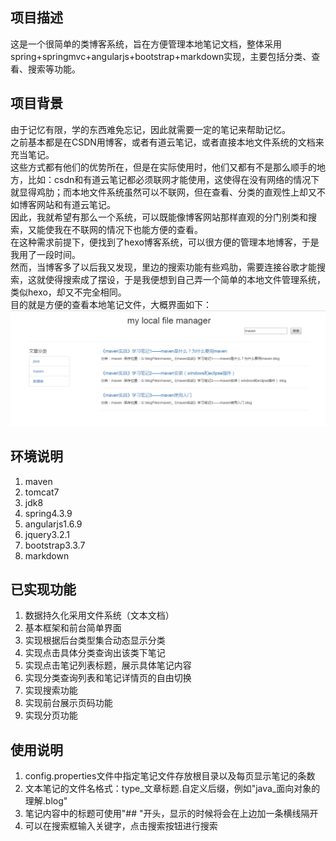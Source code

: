 ## 项目描述
这是一个很简单的类博客系统，旨在方便管理本地笔记文档，整体采用spring+springmvc+angularjs+bootstrap+markdown实现，主要包括分类、查看、搜索等功能。

## 项目背景
由于记忆有限，学的东西难免忘记，因此就需要一定的笔记来帮助记忆。</br>
之前基本都是在CSDN用博客，或者有道云笔记，或者直接本地文件系统的文档来充当笔记。</br>
这些方式都有他们的优势所在，但是在实际使用时，他们又都有不是那么顺手的地方，比如：csdn和有道云笔记都必须联网才能使用，这使得在没有网络的情况下就显得鸡肋；而本地文件系统虽然可以不联网，但在查看、分类的直观性上却又不如博客网站和有道云笔记。</br>
因此，我就希望有那么一个系统，可以既能像博客网站那样直观的分门别类和搜索，又能使我在不联网的情况下也能方便的查看。</br>
在这种需求前提下，便找到了hexo博客系统，可以很方便的管理本地博客，于是我用了一段时间。</br>
然而，当博客多了以后我又发现，里边的搜索功能有些鸡肋，需要连接谷歌才能搜索，这就使得搜索成了摆设，于是我便想到自己弄一个简单的本地文件管理系统，类似hexo，却又不完全相同。</br>
目的就是方便的查看本地笔记文件，大概界面如下：
![界面](blog.png)

## 环境说明
1. maven
1. tomcat7
1. jdk8
1. spring4.3.9
1. angularjs1.6.9
1. jquery3.2.1
1. bootstrap3.3.7
1. markdown

## 已实现功能
1. 数据持久化采用文件系统（文本文档）
1. 基本框架和前台简单界面
1. 实现根据后台类型集合动态显示分类
1. 实现点击具体分类查询出该类下笔记
1. 实现点击笔记列表标题，展示具体笔记内容
1. 实现分类查询列表和笔记详情页的自由切换
1. 实现搜索功能
1. 实现前台展示页码功能
1. 实现分页功能

## 使用说明
1. config.properties文件中指定笔记文件存放根目录以及每页显示笔记的条数
1. 文本笔记的文件名格式：type_文章标题.自定义后缀，例如"java_面向对象的理解.blog"
1. 笔记内容中的标题可使用"## "开头，显示的时候将会在上边加一条横线隔开
1. 可以在搜索框输入关键字，点击搜索按钮进行搜索